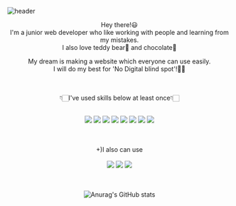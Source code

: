 ![header](https://capsule-render.vercel.app/api?type=transparent&height=230&section=header&text=Welcome%20to%20my%20GitHub!&animation=blink&fontSize=60&fontColor=F4CCCC&fontAlign=50)

<div align="center">
  
Hey there!😃<br/>
I'm a junior web developer who like working with people and learning from my mistakes.<br/>
I also love teddy bear🧸 and chocolate🍫<br/>

My dream is making a website which everyone can use easily.<br/>
I will do my best for 'No Digital blind spot'!👊🏻<br/><br/><br/>

👇🏻I've used skills below at least once👇🏻<br/><br/>

<img src="https://img.shields.io/badge/html5-E34F26?style=for-the-badge&logo=html5&logoColor=white"> <img src="https://img.shields.io/badge/css3-1572B6?style=for-the-badge&logo=css3&logoColor=white"> <img src="https://img.shields.io/badge/javascript-F7DF1E?style=for-the-badge&logo=javascript&logoColor=white"> <img src="https://img.shields.io/badge/jquery-0769AD?style=for-the-badge&logo=jquery&logoColor=white"> <img src="https://img.shields.io/badge/react-61DAFB?style=for-the-badge&logo=react&logoColor=white">
<img src="https://img.shields.io/badge/spring-6DB33F?style=for-the-badge&logo=spring&logoColor=white"> <img src="https://img.shields.io/badge/apachetomcat-F8DC75?style=for-the-badge&logo=apachetomcat&logoColor=white"> <img src="https://img.shields.io/badge/oracle-F80000?style=for-the-badge&logo=oracle&logoColor=white"><br/><br/><br/>

+)I also can use<br/><br/>
<img src="https://img.shields.io/badge/figma-F24E1E?style=for-the-badge&logo=figma&logoColor=white"> <img src="https://img.shields.io/badge/notion-000000?style=for-the-badge&logo=notion&logoColor=white"> <img src="https://img.shields.io/badge/adobeillustrator-FF9A00?style=for-the-badge&logo=adobeillustrator&logoColor=white"><br/><br/><br/>

![Anurag's GitHub stats](https://github-readme-stats.vercel.app/api?username=hanna3019&show_icons=true&theme=radical)
  
</div>
